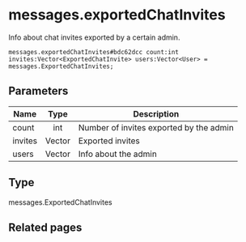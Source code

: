 # messages.exportedChatInvites
Info about chat invites exported by a certain admin.

```
messages.exportedChatInvites#bdc62dcc count:int invites:Vector<ExportedChatInvite> users:Vector<User> = messages.ExportedChatInvites;
```

## Parameters
| Name | Type | Description |
| ---- | :----: | ----------- |
| count | int | Number of invites exported by the admin |
| invites | Vector<ExportedChatInvite> | Exported invites |
| users | Vector<User> | Info about the admin |


## Type
messages.ExportedChatInvites

## Related pages
